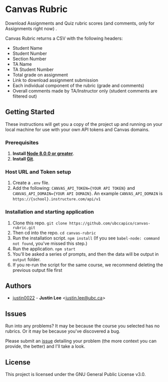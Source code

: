 # Canvas Rubric
Download Assignments and Quiz rubric scores (and comments, only for Assignments right now) .

Canvas Rubric returns a CSV with the following headers:
* Student Name
* Student Number
* Section Number
* TA Name
* TA Student Number
* Total grade on assignment
* Link to download assignment submission
* Each individual component of the rubric (grade and comments)
* Overall comments made by TA/Instructor only (student comments are filtered out)

## Getting Started

These instructions will get you a copy of the project up and running on your local machine for use with your own API tokens and Canvas domains.

### Prerequisites

1. **Install [Node 8.0.0 or greater](https://nodejs.org)**.
2. **Install [Git](https://git-scm.com/downloads)**.

### Host URL and Token setup
1. Create a `.env` file.
1. Add the following: `CANVAS_API_TOKEN={YOUR API TOKEN}` and `CANVAS_API_DOMAIN={YOUR API DOMAIN}`.
An example `CANVAS_API_DOMAIN` is `https://{school}.instructure.com/api/v1`

### Installation and starting application

1. Clone this repo. `git clone https://github.com/ubccapico/canvas-rubric.git`
1. Then cd into the repo. `cd canvas-rubric`
1. Run the installation script. `npm install` (If you see `babel-node: command not found`, you've missed this step.)
1. Run the application. `npm start`
1. You'll be asked a series of prompts, and then the data will be output in `output` folder.
1. If you re-run the script for the same course, we recommend deleting the previous output file first

## Authors

* [justin0022](https://github.com/justin0022) -
**Justin Lee** &lt;justin.lee@ubc.ca&gt;

## Issues
Run into any problems? It may be because the course you selected has no rubrics. Or it may be because you've discovered a bug.

Please submit an [issue](https://github.com/ubccapico/canvas-rubric/issues/new) detailing your problem (the more context you can provide, the better) and I'll take a look.

## License

This project is licensed under the GNU General Public License v3.0.
